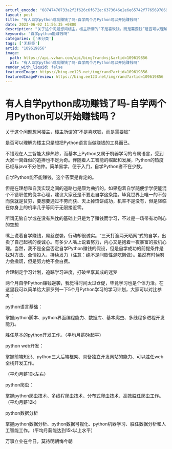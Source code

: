 ```yaml
---
arturl_encode: "68747470733a2f2f626c6f672e:6373646e2e6e65742f77656978696e5f33393730353739342f:61727469636c652f64657461696c732f313039363139383536"
layout: post
title: "有人自学python成功赚钱了吗-自学两个月Python可以开始赚钱吗"
date: 2023-06-02 11:56:35 +0800
description: "关于这个问题想问楼主，楼主所谓的“不是喜欢钱，而是需要钱”是否可以理解为楼主只是想把Python语言"
keywords: "自学python能赚钱吗"
categories: ['未分类']
tags: ['无标签']
artid: "109619856"
image:
  path: https://api.vvhan.com/api/bing?rand=sj&artid=109619856
  alt: "有人自学python成功赚钱了吗-自学两个月Python可以开始赚钱吗"
render_with_liquid: false
featuredImage: https://bing.ee123.net/img/rand?artid=109619856
featuredImagePreview: https://bing.ee123.net/img/rand?artid=109619856
---
```


# 有人自学python成功赚钱了吗-自学两个月Python可以开始赚钱吗？

关于这个问题想问楼主，楼主所谓的“不是喜欢钱，而是需要钱”

是否可以理解为楼主只是想把Python语言当做赚钱的工具而已。

不错现在人工智能大肆热炒，而基本上Python又属于机器学习的专属语言，受到大家一窝蜂似的追捧也不足为奇。伴随着人工智能的崛起和发展，Python的热度已经与java不分伯仲。简单易学，便于入门，自学Python者不在少数。

自学Python能不能赚钱，这个答案是肯定的。

但是在理想和自我实现之间的道路也是颇为曲折的。如果抱着自学随便学学便能混个不错职位的侥幸心理，建议大家还是不要走自学这条路。毕竟世界上唯一的不劳而获就是贫穷，要想要通过不劳而获、天上掉馅饼成功，机率不是没有，但是降临在你身上的机率几乎等同于无限接近零。

所谓无脑自学或在没有热忱的基础上只是为了赚钱而学习，不过是一场带有功利心的空想

嘴上说着自学赚钱，屌丝逆袭，行动却很诚实。“三天打渔两天晒网”式的自学，出卖了自己起初的虔诚心。有多少人嘴上说着努力，内心又是抱着一夜暴富的投机心理。当然，我不是全盘否定自学Python赚钱的假设，但是自学成功的前提条件是找对方法、全情投入、持续发力（注意：绝不是间歇性混吃懒做）。虽然有时候努力会撒谎，但是努力绝不会白费。

合理制定学习计划，追踪学习进度，打破坐享其成的迷梦

两个月自学Python赚钱逆袭，我觉得时间太过仓促，毕竟学习也是个体力活。在这里我可以简单给大家罗列一下5个月Python学习的学习计划，大家可以对比参考：

python语言基础：

掌握python脚本、python界面编程能力、数据库、基本爬虫、多线程多进程开发能力。

胜任基本的python开发工作。（平均月薪8k起平）

python web开发：

掌握前端知识、python三大后端框架、具备独立开发网站的能力、可以胜任web全栈开发工作。

（平均月薪10k左右）

python爬虫：

掌握python爬虫技术、多线程爬虫技术、分布式爬虫技术、高效胜任爬虫工作。（平均月薪12k）

python数据分析

掌握python数据分析、python数据可视化、python机器学习、胜任数据分析和人工智能工作。（平均月薪能达到15k以上水平）

万事立业在今日，莫待明朝悔今朝